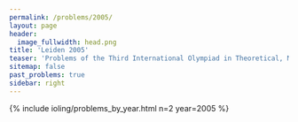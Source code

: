 ```yaml
---
permalink: /problems/2005/
layout: page
header:
  image_fullwidth: head.png
title: 'Leiden 2005'
teaser: 'Problems of the Third International Olympiad in Theoretical, Mathematical and Applied Linguistics'
sitemap: false
past_problems: true
sidebar: right
---
```


{% include ioling/problems_by_year.html n=2 year=2005 %}